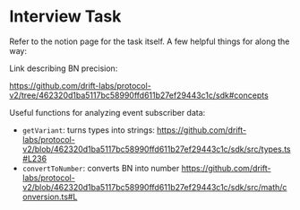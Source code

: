 # Interview Task

Refer to the notion page for the task itself. A few helpful things for along the way:

Link describing BN precision:

https://github.com/drift-labs/protocol-v2/tree/462320d1ba5117bc58990ffd611b27ef29443c1c/sdk#concepts

Useful functions for analyzing event subscriber data:

- ```getVariant```: turns types into strings: https://github.com/drift-labs/protocol-v2/blob/462320d1ba5117bc58990ffd611b27ef29443c1c/sdk/src/types.ts#L236
- ```convertToNumber```: converts BN into number https://github.com/drift-labs/protocol-v2/blob/462320d1ba5117bc58990ffd611b27ef29443c1c/sdk/src/math/conversion.ts#L
